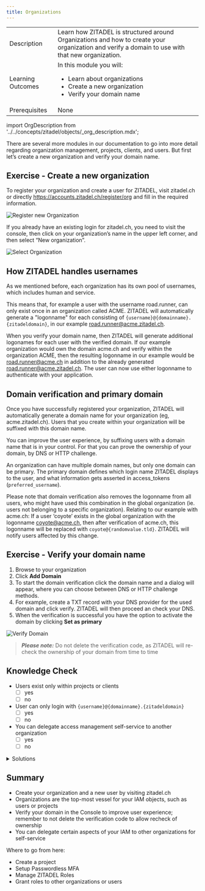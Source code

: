 ```yaml
---
title: Organizations
---
```



| | |
| --- | --- |
| Description | Learn how ZITADEL is structured around Organizations and how to create your organization and verify a domain to use with that new organization. |
| Learning Outcomes | In this module you will: <ul><li>Learn about organizations</li><li>Create a new organization</li><li>Verify your domain name </li></ul> |
|Prerequisites|None|


import OrgDescription from '../../concepts/zitadel/objects/_org_description.mdx';

<OrgDescription name="OrgDescription" />

There are several more modules in our documentation to go into more detail regarding organization management, projects, clients, and users. But first let’s create a new organization and verify your domain name.

## Exercise - Create a new organization

To register your organization and create a user for ZITADEL, visit zitadel.ch or directly <https://accounts.zitadel.ch/register/org> and fill in the required information.

![Register new Organization](/img/console_org_register.png)

If you already have an existing login for zitadel.ch, you need to visit the console, then click on your organization’s name in the upper left corner, and then select “New organization”.

![Select Organization](/img/console_org_select.png)

## How ZITADEL handles usernames

As we mentioned before, each organization has its own pool of usernames, which includes human and service.

This means that, for example a user with the username road.runner, can only exist once in an organization called ACME. ZITADEL will automatically generate a "logonname" for each  consisting of `{username}@{domainname}.{zitadeldomain}`, in our example road.runner@acme.zitadel.ch.

When you verify your domain name, then ZITADEL will generate additional logonames for each user with the verified domain. If our example organization would own the domain acme.ch and verify within the organization ACME, then the resulting logonname in our example would be road.runner@acme.ch in addition to the already generated road.runner@acme.zitadel.ch. The user can now use either logonname to authenticate with your application.

## Domain verification and primary domain

Once you have successfully registered your organization, ZITADEL will automatically generate a domain name for your organization (eg, acme.zitadel.ch). Users that you create within your organization will be suffixed with this domain name.

You can improve the user experience, by suffixing users with a domain name that is in your control. For that you can prove the ownership of your domain, by DNS or HTTP challenge.

An organization can have multiple domain names, but only one domain can be primary. The primary domain defines which login name ZITADEL displays to the user, and what information gets asserted in access_tokens (`preferred_username`).

Please note that domain verification also removes the logonname from all users, who might have used this combination in the global organization (ie. users not belonging to a specific organization). Relating to our example with acme.ch: If a user ‘coyote’ exists in the global organization with the logonname coyote@acme.ch, then after verification of acme.ch, this logonname will be replaced with `coyote@{randomvalue.tld}`. ZITADEL will notify users affected by this change.

## Exercise - Verify your domain name

1. Browse to your organization
2. Click **Add Domain**
3. To start the domain verification click the domain name and a dialog will appear, where you can choose between DNS or HTTP challenge methods.
4. For example, create a TXT record with your DNS provider for the used domain and click verify. ZITADEL will then proceed an check your DNS.
5. When the verification is successful you have the option to activate the domain by clicking **Set as primary**

![Verify Domain](/img/console_verify_domain.gif)

> **_Please note:_** Do not delete the verification code, as ZITADEL will re-check the ownership of your domain from time to time

## Knowledge Check

* Users exist only within projects or clients
    - [ ] yes
    - [ ] no
* User can only login with `{username}@{domainname}.{zitadeldomain}`
    - [ ] yes
    - [ ] no
* You can delegate access management self-service to another organization
    - [ ] yes
    - [ ] no

<details>
    <summary>
        Solutions
    </summary>

* Users exist only within projects or clients
    - [ ] yes
    - [x] no (users exist within organizations)
* User can only login with `{username}@{domainname}.{zitadeldomain}`
    - [ ] yes
    - [x] no (You can validate your own domain and login with `{loginname}@{yourdomain.tld}`)
* You can delegate access management self-service to another organization
    - [x] yes
    - [ ] no

</details>

## Summary

* Create your organization and a new user by visiting zitadel.ch
* Organizations are the top-most vessel for your IAM objects, such as users or projects
* Verify your domain in the Console to improve user experience; remember to not delete the verification code to allow recheck of ownership
* You can delegate certain aspects of your IAM to other organizations for self-service

Where to go from here:

* Create a project
* Setup Passwordless MFA
* Manage ZITADEL Roles
* Grant roles to other organizations or users
